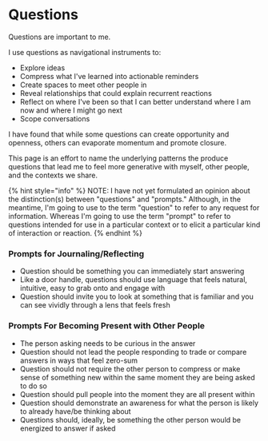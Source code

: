 # Questions

Questions are important to me.&#x20;

I use questions as navigational instruments to:

* Explore ideas
* Compress what I've learned into actionable reminders
* Create spaces to meet other people in
* Reveal relationships that could explain recurrent reactions
* Reflect on where I've been so that I can better understand where I am now and where I might go next
* Scope conversations&#x20;

I have found that while some questions can create opportunity and openness, others can evaporate momentum and promote closure.

This page is an effort to name the underlying patterns the produce questions that lead me to feel more generative with myself, other people, and the contexts we share.&#x20;

{% hint style="info" %}
NOTE: I have not yet formulated an opinion about the distinction(s) between "questions" and "prompts." Although, in the meantime, I'm going to use to the term "question" to refer to any request for information. Whereas I'm going to use the term "prompt" to refer to questions intended for use in a particular context or to elicit a particular kind of interaction or reaction.&#x20;
{% endhint %}

### Prompts for Journaling/Reflecting

* Question should be something you can immediately start answering
* Like a door handle, questions should use language that feels natural, intuitive, easy to grab onto and engage with
* Question should invite you to look at something that is familiar and you can see vividly through a lens that feels fresh



### Prompts For Becoming Present with Other People

* The person asking needs to be curious in the answer
* Question should not lead the people responding to trade or compare answers in ways that feel zero-sum
* Question should not require the other person to compress or make sense of something new within the same moment they are being asked to do so
* Question should pull people into the moment they are all present within&#x20;
* Question should demonstrate an awareness for what the person is likely to already have/be thinking about
* Questions should, ideally, be something the other person would be energized to answer if asked



